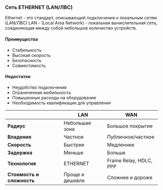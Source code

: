 ### Сеть ETHERNET (LAN/ЛВС)

Ethernet - это стандарт, описывающий подключение к локальным сетям (LAN/ЛВС)
LAN - (Local Area Network) - локальная вычислительная сеть, соединяющая между собой небольшое количество устройств.
#### Преимущества

- Стабильность
- Высокая скорость
- Безопасность
- Совместимость

#### Недостатки

- Неудобство подключения
- Ограниченная мобильность
- Повышенные расходы на оборудование
- Необходимость квалификации для управления



|                           | LAN             | WAN                    |
| ------------------------- | --------------- | ---------------------- |
| **Радиус**                | Небольшая зона  | Большое покрытие       |
| **Владение**              | Частное         | Публичное/частное      |
| **Скорость**              | Быстрее         | Медленнее              |
| **Задержка**              | Меньше          | Больше                 |
| **Технология**            | ETHERNET        | Frame Relay, HDLC, PPP |
| **Стоимость и сложность** | Проще и дешевле | Сложнее и дороже       |

